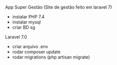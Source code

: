 App Super Gestão (Site de gestão feito em laravel 7)

- instalar PHP 7.4
- instalar mysql
- criar BD sg

Laravel 7.0

- criar arquivo .env
- rodar composer update
- rodar migrations (php artisan migrate)
